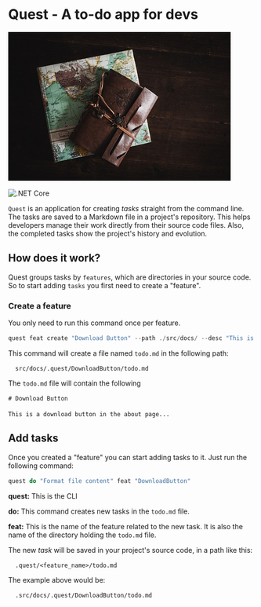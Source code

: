 # Quest - A to-do app for devs

![](./assets/images/quest.jpg)

![.NET Core](https://github.com/RWillup/quest/workflows/.NET%20Core/badge.svg)

`Quest` is an application for creating *tasks* straight from the command line. The tasks are saved to a Markdown file in a  project's repository. This helps developers manage their work directly from their source code files. Also, the completed tasks show the project's history and evolution.


## How does it work?

Quest groups tasks by `features`, which are directories in your source code. So to start adding `tasks` you first need to create a "feature".

### Create a feature

You only need to run this command once per feature.

```PowerShell
quest feat create "Download Button" --path ./src/docs/ --desc "This is a download button in the About page..."
```

This command will create a file named `todo.md` in the following path:

      src/docs/.quest/DownloadButton/todo.md

The `todo.md` file will contain the following

```MD
# Download Button

This is a download button in the about page...
```

## Add tasks

Once you created a "feature" you can start adding tasks to it. Just run the following command:

```PowerShell
quest do "Format file content" feat "DownloadButton"
```

**quest:** This is the CLI

**do:** This command creates new tasks in the `todo.md` file.

**feat:** This is the name of the feature related to the new task. It is also the name of the directory holding the `todo.md` file.

The new *task* will be saved in your project's source code, in a path like this:

      .quest/<feature_name>/todo.md

The example above would be:

      .src/docs/.quest/DownloadButton/todo.md



